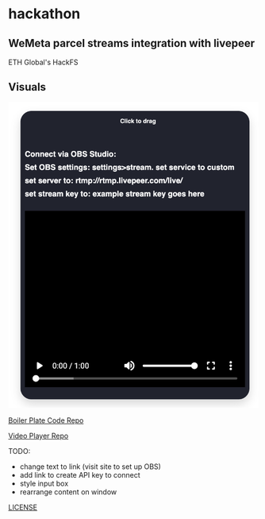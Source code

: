 # hackathon
## WeMeta parcel streams integration with livepeer
ETH Global's HackFS

## Visuals
![image of UI](current_UI.png)

[Boiler Plate Code Repo](https://github.com/upmostly/react-chrome-extension.git)

[Video Player Repo](https://github.com/google/shaka-player)

TODO: 
- change text to link (visit site to set up OBS)
- add link to create API key to connect
- style input box
- rearrange content on window

[LICENSE](LICENSE)
